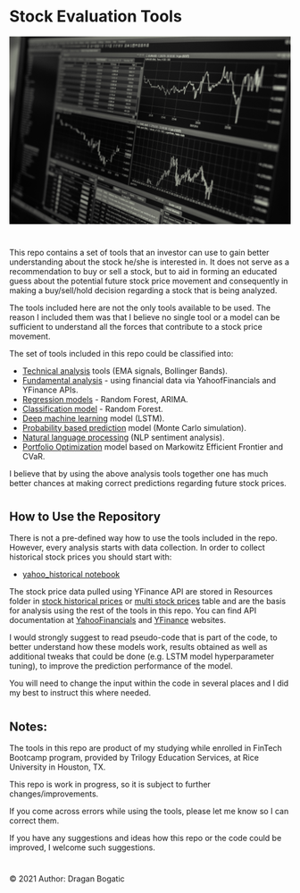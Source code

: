 #
# Stock Evaluation Tools

![stocks.jpg](images/stocks.jpg)
#
This repo contains a set of tools that an investor can use to gain better understanding about the stock he/she is interested in. It does not serve as a recommendation to buy or sell a stock, but to aid in forming an educated guess about the potential future stock price movement and consequently in making a buy/sell/hold decision regarding a stock that is being analyzed.

The tools included here are not the only tools available to be used. The reason I included them was that I believe no single tool or a model can be sufficient to understand all the forces that contribute to a stock price movement. 

The set of tools included in this repo could be classified into:

* [Technical analysis](stock_price_predictors/classification_models/random_forest_classifier.ipynb) tools (EMA signals, Bollinger Bands).
* [Fundamental analysis](stock_fundamentals/fundamentals.ipynb) - using financial data via YahoofFinancials and YFinance APIs.
* [Regression models](stock_price_predictors/regression_models) - Random Forest, ARIMA.
* [Classification model](stock_price_predictors/classification_models/random_forest_classifier.ipynb) - Random Forest.
* [Deep machine learning](stock_price_predictors/deep_learning_models/lstm_stock_predictor.ipynb) model (LSTM).
* [Probability based prediction](monte_carlo_predictor/monte_carlo_predictor.ipynb) model (Monte Carlo simulation).
* [Natural language processing](natural_language_processing/stock_sentiment.ipynb) (NLP sentiment analysis).
* [Portfolio Optimization](asset_allocation/portfolio_optimization.ipynb) model based on Markowitz Efficient Frontier and CVaR.

I believe that by using the above analysis tools together one has much better chances at making correct predictions regarding future stock prices.
#
## How to Use the Repository

There is not a pre-defined way how to use the tools included in the repo. However, every analysis starts with data collection. In order to collect historical stock prices you should start with:

* [yahoo_historical notebook](stock_price_historical/yahoo_historical.ipynb)

The stock price data pulled using YFinance API are stored in Resources folder in [stock historical prices](Resources/stock_historical_prices.csv) or [multi stock prices](Resources/multi_stock_prices.csv) table and are the basis for analysis using the rest of the tools in this repo. You can find API documentation at [YahooFinancials](https://pypi.org/project/yahoofinancials/) and [YFinance](https://pypi.org/project/yfinance/) websites.

I would strongly suggest to read pseudo-code that is part of the code, to better understand how these models work, results obtained as well as additional tweaks that could be done (e.g. LSTM model hyperparameter tuning), to improve the prediction performance of the model.

You will need to change the input within the code in several places and I did my best to instruct this where needed. 

#
## Notes: 

The tools in this repo are product of my studying while enrolled in FinTech Bootcamp program, provided by Trilogy Education Services, at Rice University in Houston, TX. 

This repo is work in progress, so it is subject to further changes/improvements. 

If you come across errors while using the tools, please let me know so I can correct them. 

If you have any suggestions and ideas how this repo or the code could be improved, I welcome such suggestions. 

#
© 2021 Author: Dragan Bogatic
#